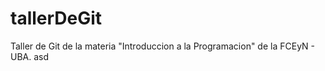 # tallerDeGit

Taller de Git de la materia "Introduccion a la Programacion" de la FCEyN - UBA.
asd

